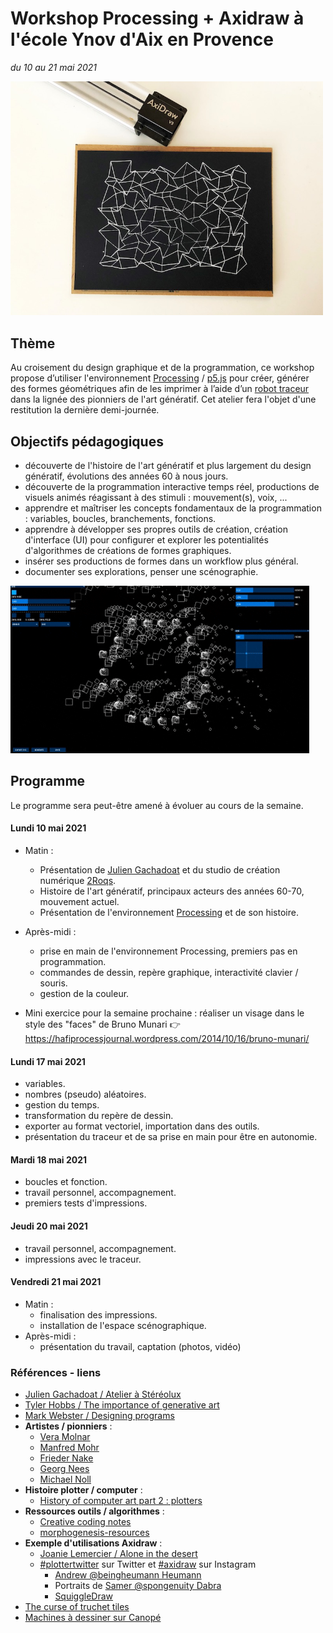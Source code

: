# Workshop Processing + Axidraw à l'école Ynov d'Aix en Provence
*du 10 au 21 mai 2021*

<img src="axidraw.jpg" width="500px" />

## Thème
Au croisement du design graphique et de la programmation, ce workshop propose d’utiliser l'environnement [Processing](https://processingfoundation.org/) / [p5.js](https://p5js.org/) pour créer, générer des formes géométriques afin de les imprimer à l’aide d’un [robot traceur](https://www.axidraw.com/) dans la lignée des pionniers de l'art génératif. Cet atelier fera l'objet d'une restitution la dernière demi-journée.

## Objectifs pédagogiques
* découverte de l'histoire de l'art génératif et plus largement du design génératif, évolutions des années 60 à nous jours.
* découverte de la programmation interactive temps réel, productions de visuels animés réagissant à des stimuli : mouvement(s), voix, ... 
* apprendre et maîtriser les concepts fondamentaux de la programmation : variables, boucles, branchements, fonctions. 
* apprendre à développer ses propres outils de création, création d'interface (UI) pour configurer et explorer les potentialités d'algorithmes de créations de formes graphiques.
* insérer ses productions de formes dans un workflow plus général.
* documenter ses explorations, penser une scénographie. 

<img src="processing_axidraw_tool_generative.gif"  />

## Programme
Le programme sera peut-être amené à évoluer au cours de la semaine. 

#### Lundi 10 mai 2021
* Matin : 
  * Présentation de [Julien Gachadoat](https://www.instagram.com/julienv3ga/) et du studio de création numérique [2Roqs](http://www.2roqs.fr/).
  * Histoire de l'art génératif, principaux acteurs des années 60-70, mouvement actuel.
  * Présentation de l'environnement [Processing](https://processingfoundation.org/) et de son histoire.
* Après-midi : 
  * prise en main de l'environnement Processing, premiers pas en programmation. 
  * commandes de dessin, repère graphique, interactivité clavier / souris.
  * gestion de la couleur.

* Mini exercice pour la semaine prochaine : réaliser un visage dans le style des "faces" de Bruno Munari 👉 https://hafiprocessjournal.wordpress.com/2014/10/16/bruno-munari/

#### Lundi 17 mai 2021
* variables.
* nombres (pseudo) aléatoires.
* gestion du temps.
* transformation du repère de dessin.
* exporter au format vectoriel, importation dans des outils. 
* présentation du traceur et de sa prise en main pour être en autonomie.
#### Mardi 18 mai 2021
* boucles et fonction.
* travail personnel, accompagnement.
* premiers tests d'impressions.
#### Jeudi 20 mai 2021
* travail personnel, accompagnement.
* impressions avec le traceur.
#### Vendredi 21 mai 2021
* Matin : 
  * finalisation des impressions.
  * installation de l'espace scénographique.
* Après-midi : 
  * présentation du travail, captation (photos, vidéo)

### Références - liens
* [Julien Gachadoat / Atelier à Stéréolux](https://github.com/v3ga/Workshop_Processing_Axidraw_Stereolux_2019)
* [Tyler Hobbs / The importance of generative art](https://tylerxhobbs.com/essays/2021/the-importance-of-generative-art)
* [Mark Webster / Designing programs](https://designingprograms.bitbucket.io/index.html)
* **Artistes / pionniers** : 
  * [Vera Molnar](https://vimeo.com/372579247)
  * [Manfred Mohr](https://www.emohr.com/)
  * [Frieder Nake](http://dada.compart-bremen.de/item/agent/68)
  * [Georg Nees](http://dada.compart-bremen.de/item/exhibition/164)
  * [Michael Noll](http://dada.compart-bremen.de/item/agent/16)
* **Histoire plotter / computer** : 
  * [History of computer art part 2 : plotters](https://piratefsh.github.io/2019/01/07/computer-art-history-part-2.html)
* **Ressources outils / algorithmes** : 
  * [Creative coding notes](https://github.com/cacheflowe/creative-coding-notes)
  * [morphogenesis-resources](https://github.com/jasonwebb/morphogenesis-resources)
* **Exemple d'utilisations Axidraw** : 
  * [Joanie Lemercier / Alone in the desert](https://www.youtube.com/watch?v=p_wbldFTOeA)
  * [#plottertwitter](https://twitter.com/hashtag/Plottertwitter) sur Twitter et [#axidraw](https://www.instagram.com/explore/tags/axidraw/) sur Instagram 
    * [Andrew @beingheumann Heumann](https://www.instagram.com/beingheumann/)
    * Portraits de [Samer @spongenuity Dabra](https://www.instagram.com/spongenuity/)
    * [SquiggleDraw](https://github.com/gwygonik/SquiggleDraw)
* [The curse of truchet tiles](https://arearugscarpet.blogspot.com/2014/04/the-curse-of-truchets-tiles.html)
* [Machines à dessiner sur Canopé](https://www.reseau-canope.fr/machines-a-dessiner)

